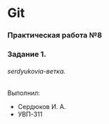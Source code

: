 # Git
### Практическая работа №8
### Задание 1.
###### serdyukovia-ветка. 

Выполнил:
* Сердюков И. А.
* УВП-311
